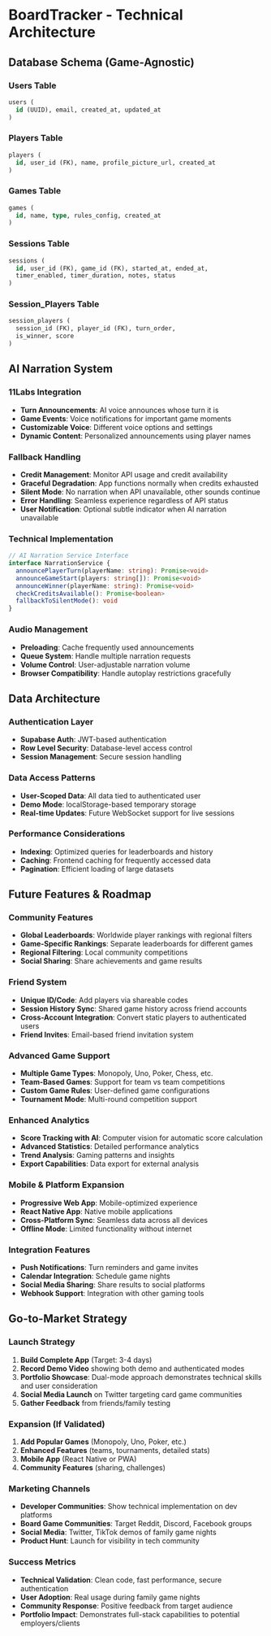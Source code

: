 # BoardTracker - Technical Architecture

## Database Schema (Game-Agnostic)

### Users Table
```sql
users (
  id (UUID), email, created_at, updated_at
)
```

### Players Table
```sql
players (
  id, user_id (FK), name, profile_picture_url, created_at
)
```

### Games Table
```sql
games (
  id, name, type, rules_config, created_at
)
```

### Sessions Table
```sql
sessions (
  id, user_id (FK), game_id (FK), started_at, ended_at, 
  timer_enabled, timer_duration, notes, status
)
```

### Session_Players Table
```sql
session_players (
  session_id (FK), player_id (FK), turn_order, 
  is_winner, score
)
```

## AI Narration System

### 11Labs Integration
- **Turn Announcements**: AI voice announces whose turn it is
- **Game Events**: Voice notifications for important game moments
- **Customizable Voice**: Different voice options and settings
- **Dynamic Content**: Personalized announcements using player names

### Fallback Handling
- **Credit Management**: Monitor API usage and credit availability
- **Graceful Degradation**: App functions normally when credits exhausted
- **Silent Mode**: No narration when API unavailable, other sounds continue
- **Error Handling**: Seamless experience regardless of API status
- **User Notification**: Optional subtle indicator when AI narration unavailable

### Technical Implementation
```typescript
// AI Narration Service Interface
interface NarrationService {
  announcePlayerTurn(playerName: string): Promise<void>
  announceGameStart(players: string[]): Promise<void>
  announceWinner(playerName: string): Promise<void>
  checkCreditsAvailable(): Promise<boolean>
  fallbackToSilentMode(): void
}
```

### Audio Management
- **Preloading**: Cache frequently used announcements
- **Queue System**: Handle multiple narration requests
- **Volume Control**: User-adjustable narration volume
- **Browser Compatibility**: Handle autoplay restrictions gracefully

## Data Architecture

### Authentication Layer
- **Supabase Auth**: JWT-based authentication
- **Row Level Security**: Database-level access control
- **Session Management**: Secure session handling

### Data Access Patterns
- **User-Scoped Data**: All data tied to authenticated user
- **Demo Mode**: localStorage-based temporary storage
- **Real-time Updates**: Future WebSocket support for live sessions

### Performance Considerations
- **Indexing**: Optimized queries for leaderboards and history
- **Caching**: Frontend caching for frequently accessed data
- **Pagination**: Efficient loading of large datasets

## Future Features & Roadmap

### Community Features
- **Global Leaderboards**: Worldwide player rankings with regional filters
- **Game-Specific Rankings**: Separate leaderboards for different games
- **Regional Filtering**: Local community competitions
- **Social Sharing**: Share achievements and game results

### Friend System
- **Unique ID/Code**: Add players via shareable codes
- **Session History Sync**: Shared game history across friend accounts
- **Cross-Account Integration**: Convert static players to authenticated users
- **Friend Invites**: Email-based friend invitation system

### Advanced Game Support
- **Multiple Game Types**: Monopoly, Uno, Poker, Chess, etc.
- **Team-Based Games**: Support for team vs team competitions
- **Custom Game Rules**: User-defined game configurations
- **Tournament Mode**: Multi-round competition support

### Enhanced Analytics
- **Score Tracking with AI**: Computer vision for automatic score calculation
- **Advanced Statistics**: Detailed performance analytics
- **Trend Analysis**: Gaming patterns and insights
- **Export Capabilities**: Data export for external analysis

### Mobile & Platform Expansion
- **Progressive Web App**: Mobile-optimized experience
- **React Native App**: Native mobile applications
- **Cross-Platform Sync**: Seamless data across all devices
- **Offline Mode**: Limited functionality without internet

### Integration Features
- **Push Notifications**: Turn reminders and game invites
- **Calendar Integration**: Schedule game nights
- **Social Media Sharing**: Share results to social platforms
- **Webhook Support**: Integration with other gaming tools

## Go-to-Market Strategy

### Launch Strategy
1. **Build Complete App** (Target: 3-4 days)
2. **Record Demo Video** showing both demo and authenticated modes
3. **Portfolio Showcase**: Dual-mode approach demonstrates technical skills and user consideration
4. **Social Media Launch** on Twitter targeting card game communities
5. **Gather Feedback** from friends/family testing

### Expansion (If Validated)
1. **Add Popular Games** (Monopoly, Uno, Poker, etc.)
2. **Enhanced Features** (teams, tournaments, detailed stats)
3. **Mobile App** (React Native or PWA)
4. **Community Features** (sharing, challenges)

### Marketing Channels
- **Developer Communities**: Show technical implementation on dev platforms
- **Board Game Communities**: Target Reddit, Discord, Facebook groups
- **Social Media**: Twitter, TikTok demos of family game nights
- **Product Hunt**: Launch for visibility in tech community

### Success Metrics
- **Technical Validation**: Clean code, fast performance, secure authentication
- **User Adoption**: Real usage during family game nights
- **Community Response**: Positive feedback from target audience
- **Portfolio Impact**: Demonstrates full-stack capabilities to potential employers/clients 